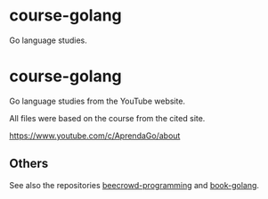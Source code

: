 # course-golang
 Go language studies.


# course-golang

Go language studies from the YouTube website.

All files were based on the course from the cited site.

https://www.youtube.com/c/AprendaGo/about

## Others

See also the repositories [beecrowd-programming](https://github.com/thiagoneye/beecrowd-programming) and [book-golang](https://github.com/thiagoneye/book-golang).
